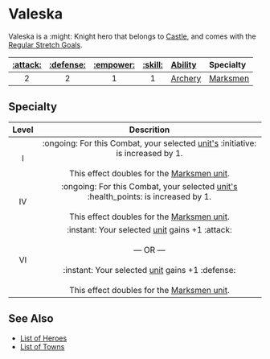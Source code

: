 # Valeska

Valeska is a :might: Knight hero that belongs to [Castle](../towns/castle.md), and comes with the [Regular Stretch Goals](../content.md).

| [:attack:](../statistics/attack.md) | [:defense:](../statistics/defense.md) | [:empower:](../statistics/power.md) | [:skill:](../statistics/knowledge.md) | [Ability](../abilities/index.md) | Specialty |
| :---: | :---: | :---: | :---: | :--- | :--- |
| 2 | 2 | 1 | 1 | [Archery](../abilities/archery.md) | [Marksmen](#specialty) |


## Specialty

| Level | Descrition |
| :---: | :---: |
| Ⅰ | :ongoing: For this Combat, your selected [unit's](../units/index.md) :initiative: is increased by 1.<br><br>This effect doubles for the [Marksmen unit](../units/marksmen.md). |
| Ⅳ | :ongoing: For this Combat, your selected [unit's](../units/index.md) :health_points: is increased by 1.<br><br>This effect doubles for the [Marksmen unit](../units/marksmen.md). |
| Ⅵ | :instant: Your selected [unit](../units/index.md) gains +1 :attack:<br><br>— OR —<br><br>:instant: Your selected [unit](../units/index.md) gains +1 :defense:<br><br>This effect doubles for the [Marksmen unit](../units/marksmen.md). |


## See Also

- [List of Heroes](index.md)
- [List of Towns](../towns/index.md)